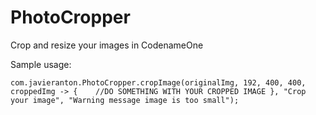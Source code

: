# PhotoCropper
Crop and resize your images in CodenameOne

Sample usage:

`com.javieranton.PhotoCropper.cropImage(originalImg, 192, 400, 400, croppedImg -> {   
//DO SOMETHING WITH YOUR CROPPED IMAGE
}, "Crop your image", "Warning message image is too small");`
